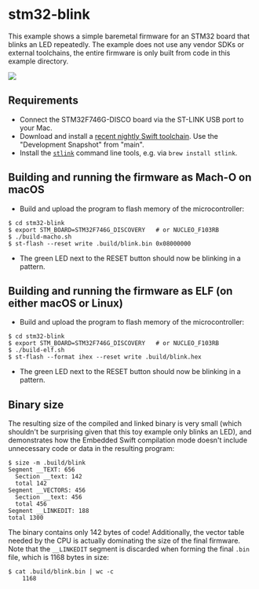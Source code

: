 # stm32-blink

This example shows a simple baremetal firmware for an STM32 board that blinks an LED repeatedly. The example does not use any vendor SDKs or external toolchains, the entire firmware is only built from code in this example directory.

<img src="https://github.com/swiftlang/swift-embedded-examples/assets/1186214/739e98fd-a438-4a64-a7aa-9dddee25034b">

## Requirements

- Connect the STM32F746G-DISCO board via the ST-LINK USB port to your Mac.
- Download and install a [recent nightly Swift toolchain](https://swift.org/download). Use the "Development Snapshot" from "main".
- Install the [`stlink`](https://github.com/stlink-org/stlink) command line tools, e.g. via `brew install stlink`.

## Building and running the firmware as Mach-O on macOS

- Build and upload the program to flash memory of the microcontroller:
```console
$ cd stm32-blink
$ export STM_BOARD=STM32F746G_DISCOVERY   # or NUCLEO_F103RB
$ ./build-macho.sh
$ st-flash --reset write .build/blink.bin 0x08000000
```
- The green LED next to the RESET button should now be blinking in a pattern.

## Building and running the firmware as ELF (on either macOS or Linux)

- Build and upload the program to flash memory of the microcontroller:
```console
$ cd stm32-blink
$ export STM_BOARD=STM32F746G_DISCOVERY   # or NUCLEO_F103RB
$ ./build-elf.sh
$ st-flash --format ihex --reset write .build/blink.hex
```
- The green LED next to the RESET button should now be blinking in a pattern.

## Binary size

The resulting size of the compiled and linked binary is very small (which shouldn't be surprising given that this toy example only blinks an LED), and demonstrates how the Embedded Swift compilation mode doesn't include unnecessary code or data in the resulting program:

```console
$ size -m .build/blink
Segment __TEXT: 656
  Section __text: 142
  total 142
Segment __VECTORS: 456
  Section __text: 456
  total 456
Segment __LINKEDIT: 188
total 1300
```

The binary contains only 142 bytes of code! Additionally, the vector table needed by the CPU is actually dominating the size of the final firmware. Note that the `__LINKEDIT` segment is discarded when forming the final `.bin` file, which is 1168 bytes in size:

```console
$ cat .build/blink.bin | wc -c
    1168
```
